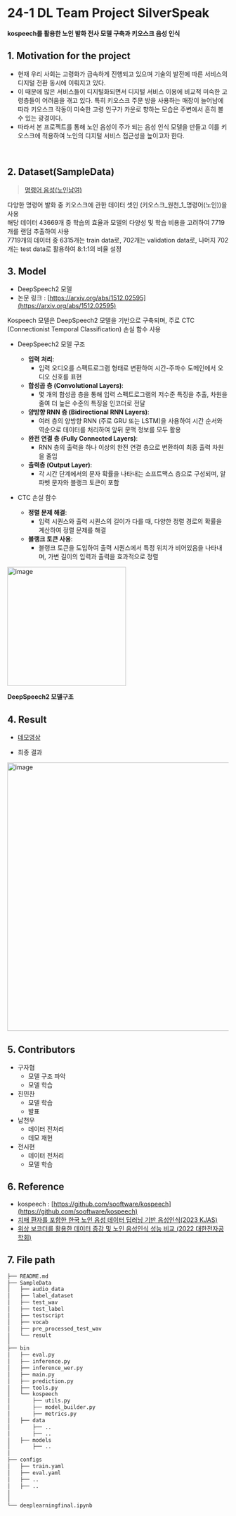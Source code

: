 # 24-1 DL Team Project SilverSpeak

**kospeech를 활용한 노인 발화 전사 모델 구축과 키오스크 음성 인식**

## 1. Motivation for the project
- 현재 우리 사회는 고령화가 급속하게 진행되고 있으며 기술의 발전에 따른 서비스의 디지털 전환 동시에 이뤄지고 있다.
- 이 때문에 많은 서비스들이 디지털화되면서 디지털 서비스 이용에 비교적 미숙한 고령층들이 어려움을 겪고 있다. 특히 키오스크 주문 방을 사용하는 매장이 늘어남에 따라 키오스크 작동이 미숙한 고령 인구가 카운로 향하는 모습은 주변에서 흔히 볼 수 있는 광경이다.
- 따라서 본 프로젝트를 통해 노인 음성이 주가 되는 음성 인식 모델을 만들고 이를 키오스크에 적용하여 노인의 디지털 서비스 접근성을 높이고자 한다.
<br>


## 2. Dataset(SampleData)
> [명령어 음성(노인남여)](https://www.aihub.or.kr/aihubdata/data/view.do?currMenu=115&topMenu=100&aihubDataSe=data&dataSetSn=94)

다양한 명령어 발화 중 키오스크에 관한 데이터 셋인 (키오스크_원천_1_명령어(노인))을 사용\
해당 데이터 43669개 중 학습의 효율과 모델의 다양성 및 학습 비용을 고려하여 7719개를 랜덤 추출하여 사용\
7719개의 데이터 중 6315개는 train data로, 702개는 validation data로, 나머지 702개는 test data로 활용하여 8:1:1의 비율 설정


## 3. Model

- DeepSpeech2 모델
- 논문 링크 : [https://arxiv.org/abs/1512.02595](https://arxiv.org/abs/1512.02595)

Kospeech 모델은 DeepSpeech2 모델을 기반으로 구축되며, 주로 CTC (Connectionist Temporal Classification) 손실 함수 사용 <br>

- DeepSpeech2 모델 구조
  
  - **입력 처리**:
      - 입력 오디오를 스펙트로그램 형태로 변환하여 시간-주파수 도메인에서 오디오 신호를 표현
  - **합성곱 층 (Convolutional Layers)**:
      - 몇 개의 합성곱 층을 통해 입력 스펙트로그램의 저수준 특징을 추출, 차원을 줄여 더 높은 수준의 특징을 인코더로 전달
  - **양방향 RNN 층 (Bidirectional RNN Layers)**:
      - 여러 층의 양방향 RNN (주로 GRU 또는 LSTM)을 사용하여 시간 순서와 역순으로 데이터를 처리하여 앞뒤 문맥 정보를 모두 활용
  - **완전 연결 층 (Fully Connected Layers)**:
      - RNN 층의 출력을 하나 이상의 완전 연결 층으로 변환하여 최종 출력 차원을 줄임
  - **출력층 (Output Layer)**:
      - 각 시간 단계에서의 문자 확률을 나타내는 소프트맥스 층으로 구성되며, 알파벳 문자와 블랭크 토큰이 포함
        
- CTC 손실 함수

    - **정렬 문제 해결**:
        - 입력 시퀀스와 출력 시퀀스의 길이가 다를 때, 다양한 정렬 경로의 확률을 계산하여 정렬 문제를 해결
    - **블랭크 토큰 사용**:
        - 블랭크 토큰을 도입하여 출력 시퀀스에서 특정 위치가 비어있음을 나타내며, 가변 길이의 입력과 출력을 효과적으로 정렬
<img width="270" alt="image" src="https://github.com/koojahyeob/Deep_Learning_Project/assets/70992152/ffece009-914e-4f37-9077-2aa3a84b9178">

**DeepSpeech2 모델구조**


## 4. Result
*  [데모영상](https://github.com/koojahyeob/Deep_Learning_Project/assets/70992152/a1ec7b6e-1df1-471b-9e51-31c543420016)



- 최종 결과
<img width="609" alt="image" src="https://github.com/koojahyeob/Deep_Learning_Project/assets/70992152/c9af25c4-e90f-4742-9b7c-6ee657de736b">


## 5. Contributors
- 구자협
    - 모델 구조 파악
    - 모델 학습
- 진민찬
    - 모델 학습
    - 발표
- 남천우
    - 데이터 전처리
    - 데모 재현
- 전시현
    - 데이터 전처리
    - 모델 학습


## 6. Reference
* kospeech : [https://github.com/sooftware/kospeech](https://github.com/sooftware/kospeech)
* [치매 환자를 포함한 한국 노인 음성 데이터 딥러닝 기반 음성인식(2023 KJAS)](https://www.kjas.or.kr/journal/view.html?doi=10.5351/KJAS.2023.36.1.033)
* [위상 보코더를 활용한 데이터 증강 및 노인 음성인식 성능 비교 (2022 대한전자공학회)](https://www.dbpia.co.kr/pdf/pdfView.do?nodeId=NODE11132580)


## 7. File path

```bash
├── README.md
├── SampleData
│   ├── audio_data
│   ├── label_dataset
│   ├── test_wav
│   ├── test_label
│   ├── testscript
│   ├── vocab
│   ├── pre_processed_test_wav
│   └── result
│
├── bin 		
│   ├── eval.py
│   ├── inference.py
│   ├── inference_wer.py
│   ├── main.py
│   ├── prediction.py
│   ├── tools.py
│   └── kospeech
│       ├── utils.py
│       ├── model_builder.py
│       ├── metrics.py
│	├── data
│		├── ..
│		├── ..
│	├── models
│		├── ..
│
├── configs
│	├── train.yaml
│	├── eval.yaml
│	├── ..
│	├── ..
│
│
└── deeplearningfinal.ipynb

```
